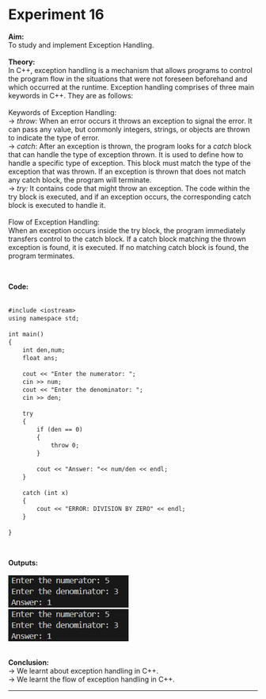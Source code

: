 # Experiment 16

**Aim:** <br>
To study and implement Exception Handling. <br>
<br>
**Theory:** <br>
In C++, exception handling is a mechanism that allows programs to control the program flow in the situations that were not foreseen beforehand and which occurred at the runtime. Exception handling comprises of three main keywords in C++. They are as follows:  <br>
<br>
Keywords of Exception Handling: <br>
&#8594; _throw:_ When an error occurs it throws an exception to signal the error. It can pass any value, but commonly integers, strings, or objects are thrown to indicate the type of error. <br>
&#8594; _catch_: After an exception is thrown, the program looks for a _catch_ block that can handle the type of exception thrown. It is used to define how to handle a specific type of exception. This block must match the type of the exception that was thrown. If an exception is thrown that does not match any catch block, the program will terminate.
 <br>
&#8594; _try:_ It contains code that might throw an exception. The code within the try block is executed, and if an exception occurs, the corresponding catch block is executed to handle it. <br>
<br>
Flow of Exception Handling: <br>
When an exception occurs inside the try block, the program immediately transfers control to the catch block. If a catch block matching the thrown exception is found, it is executed. If no matching catch block is found, the program terminates.


<br>

**Code:** <br>
<br>
```
#include <iostream>
using namespace std;

int main() 
{
    int den,num;
    float ans;

    cout << "Enter the numerator: ";
    cin >> num;
    cout << "Enter the denominator: ";
    cin >> den;

    try 
    {
        if (den == 0) 
        {
            throw 0;  
        }

        cout << "Answer: "<< num/den << endl;
    }

    catch (int x) 
    {
        cout << "ERROR: DIVISION BY ZERO" << endl;
    }

}

```
<br>

**Outputs:**  <br>
<br>
![exp16a output](https://github.com/tanishaamenon/CDS---Exception-Handling/blob/main/exp16a.JPG) <br>
![exp16b output](https://github.com/tanishaamenon/CDS---Exception-Handling/blob/main/exp16a.JPG) <br>
<br>

**Conclusion:** <br>
&#8594; We learnt about exception handling in C++. <br>
&#8594; We learnt the flow of exception handling in C++. <br>
*******
<br>
